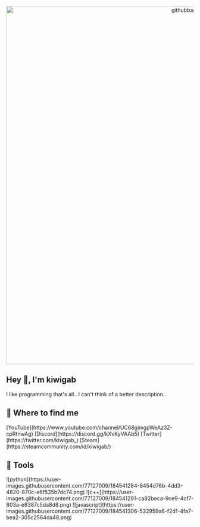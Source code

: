 
<center><img width="960" alt="githubbanner" src="https://user-images.githubusercontent.com/77127009/184540189-c40f74f7-656d-4fc9-a9ea-1edbc035d42a.png"></center>
<h2>Hey 👋, I'm kiwigab</h2>
I like programming that's all.. I can't think of a better description..

<h2>📑 Where to find me</h2>
[YouTube](https://www.youtube.com/channel/UC68gimgpWeAz3Z-cpRtnwAg)
[Discord](https://discord.gg/kXvKyVAAb5)
[Twitter](https://twitter.com/kiwigab_)
[Steam](https://steamcommunity.com/id/kiwigab/)

<h2>🤖 Tools</h2>
![python](https://user-images.githubusercontent.com/77127009/184541284-8454d76b-4dd3-4820-870c-e6f535b7dc74.png) ![c++](https://user-images.githubusercontent.com/77127009/184541291-ca82beca-9ce9-4cf7-803a-e8387c5da8d8.png) ![javascript](https://user-images.githubusercontent.com/77127009/184541306-532959a6-f2d1-4fa7-bea2-305c2564da48.png)
